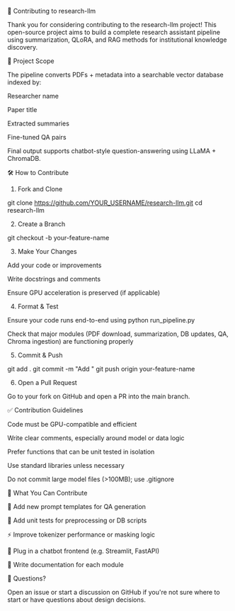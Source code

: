 🤝 Contributing to research-llm

Thank you for considering contributing to the research-llm project! This open-source project aims to build a complete research assistant pipeline using summarization, QLoRA, and RAG methods for institutional knowledge discovery.

🧭 Project Scope

The pipeline converts PDFs + metadata into a searchable vector database indexed by:

Researcher name

Paper title

Extracted summaries

Fine-tuned QA pairs

Final output supports chatbot-style question-answering using LLaMA + ChromaDB.

🛠 How to Contribute

1. Fork and Clone

git clone https://github.com/YOUR_USERNAME/research-llm.git
cd research-llm

2. Create a Branch

git checkout -b your-feature-name

3. Make Your Changes

Add your code or improvements

Write docstrings and comments

Ensure GPU acceleration is preserved (if applicable)

4. Format & Test

Ensure your code runs end-to-end using python run_pipeline.py

Check that major modules (PDF download, summarization, DB updates, QA, Chroma ingestion) are functioning properly

5. Commit & Push

git add .
git commit -m "Add <your feature>"
git push origin your-feature-name

6. Open a Pull Request

Go to your fork on GitHub and open a PR into the main branch.

✅ Contribution Guidelines

Code must be GPU-compatible and efficient

Write clear comments, especially around model or data logic

Prefer functions that can be unit tested in isolation

Use standard libraries unless necessary

Do not commit large model files (>100MB); use .gitignore

🙌 What You Can Contribute

🧠 Add new prompt templates for QA generation

🧪 Add unit tests for preprocessing or DB scripts

⚡ Improve tokenizer performance or masking logic

🔌 Plug in a chatbot frontend (e.g. Streamlit, FastAPI)

📜 Write documentation for each module

📩 Questions?

Open an issue or start a discussion on GitHub if you're not sure where to start or have questions about design decisions.

